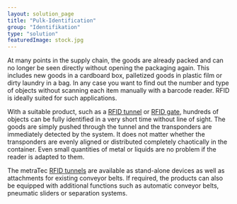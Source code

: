 ```yaml
---
layout: solution_page
title: "Pulk-Identification"
group: "Identifikation"
type: "solution"
featuredImage: stock.jpg
---
```

At many points in the supply chain, the goods are already packed and can no longer be seen directly without opening the packaging again. This includes new goods in a cardboard box, palletized goods in plastic film or dirty laundry in a bag. In any case you want to find out the number and type of objects without scanning each item manually with a barcode reader. RFID is ideally suited for such applications.

With a suitable product, such as a [RFID tunnel](<https://www.metratec.com/en/products/rfid/fullsystems/>) or [RFID gate](<https://www.metratec.com/en/products/rfid/fullsystems/uhfgate/>), hundreds of objects can be fully identified in a very short time without line of sight. The goods are simply pushed through the tunnel and the transponders are immediately detected by the system. It does not matter whether the transponders are evenly aligned or distributed completely chaotically in the container. Even small quantities of metal or liquids are no problem if the reader is adapted to them.

The metraTec [RFID tunnels](<https://www.metratec.com/en/products/rfid/fullsystems/>) are available as stand-alone devices as well as attachments for existing conveyor belts. If required, the products can also be equipped with additional functions such as automatic conveyor belts, pneumatic sliders or separation systems.
